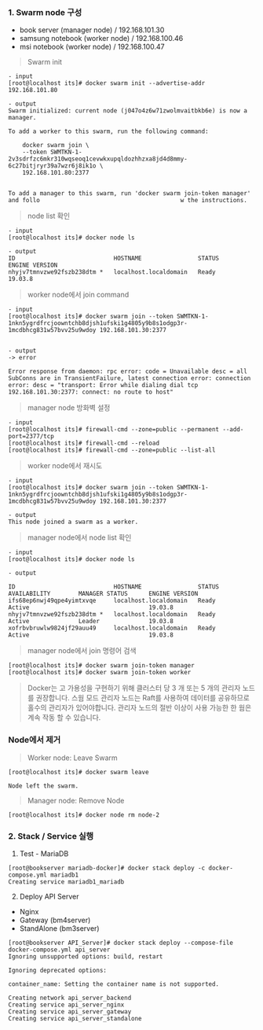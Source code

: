 ### 1. Swarm node 구성
- book server (manager node) / 192.168.101.30
- samsung notebook (worker node) / 192.168.100.46
- msi notebook (worker node) / 192.168.100.47

> Swarm init
```
- input
[root@localhost its]# docker swarm init --advertise-addr 192.168.101.80

- output
Swarm initialized: current node (j047o4z6w71zwolmvaitbkb6e) is now a manager.

To add a worker to this swarm, run the following command:

    docker swarm join \
    --token SWMTKN-1-2v3sdrfzc6mkr310wqseoq1cevwkxupqldozhhzxa8jd4d8mmy-6c27bitjryr39a7wzr6j8ik1o \
    192.168.101.80:2377


To add a manager to this swarm, run 'docker swarm join-token manager' and follo                                        w the instructions.

```
> node list 확인
```
- input
[root@localhost its]# docker node ls

- output
ID                            HOSTNAME                STATUS         ENGINE VERSION
nhyjv7tmnvzwe92fszb238dtm *   localhost.localdomain   Ready          19.03.8
```
> worker node에서 join command
```
- input
[root@localhost its]# docker swarm join --token SWMTKN-1-1nkn5ygrdfrcjoowntchb8djsh1ufski1g4805y9b8s1odgp3r-1mcdbhcg831w57bvv25u9wdoy 192.168.101.30:2377


- output
-> error 

Error response from daemon: rpc error: code = Unavailable desc = all SubConns are in TransientFailure, latest connection error: connection error: desc = "transport: Error while dialing dial tcp 192.168.101.30:2377: connect: no route to host"
```
> manager node 방화벽 설정 
```
- input
[root@localhost its]# firewall-cmd --zone=public --permanent --add-port=2377/tcp
[root@localhost its]# firewall-cmd --reload
[root@localhost its]# firewall-cmd --zone=public --list-all
```
> worker node에서 재시도
```
- input
[root@localhost its]# docker swarm join --token SWMTKN-1-1nkn5ygrdfrcjoowntchb8djsh1ufski1g4805y9b8s1odgp3r-1mcdbhcg831w57bvv25u9wdoy 192.168.101.30:2377

- output
This node joined a swarm as a worker.
```
> manager node에서 node list 확인
```
- input
[root@localhost its]# docker node ls

- output

ID                            HOSTNAME                STATUS              AVAILABILITY        MANAGER STATUS      ENGINE VERSION
ifs68ep6nwj49qpe4yimtxvqe     localhost.localdomain   Ready               Active                                  19.03.8
nhyjv7tmnvzwe92fszb238dtm *   localhost.localdomain   Ready               Active              Leader              19.03.8
xofrbvbruwlw9824jf29auu49     localhost.localdomain   Ready               Active                                  19.03.8
```

> manager node에서 join 명령어 검색
```
[root@localhost its]# docker swarm join-token manager
[root@localhost its]# docker swarm join-token worker
```
> Docker는 고 가용성을 구현하기 위해 클러스터 당 3 개 또는 5 개의 관리자 노드를 권장합니다. 스웜 모드 관리자 노드는 Raft를 사용하여 데이터를 공유하므로 홀수의 관리자가 있어야합니다. 관리자 노드의 절반 이상이 사용 가능한 한 웜은 계속 작동 할 수 있습니다.

### Node에서 제거
> Worker node: Leave Swarm
```
[root@localhost its]# docker swarm leave

Node left the swarm.
```
> Manager node: Remove Node
```
[root@localhost its]# docker node rm node-2
```

### 2. Stack / Service 실행

1. Test - MariaDB
```
[root@bookserver mariadb-docker]# docker stack deploy -c docker-compose.yml mariadb1
Creating service mariadb1_mariadb
```
2. Deploy API Server 
- Nginx
- Gateway (bm4server)
- StandAlone (bm3server)
```
[root@bookserver API_Server]# docker stack deploy --compose-file docker-compose.yml api_server
Ignoring unsupported options: build, restart

Ignoring deprecated options:

container_name: Setting the container name is not supported.

Creating network api_server_backend
Creating service api_server_nginx
Creating service api_server_gateway
Creating service api_server_standalone
```






